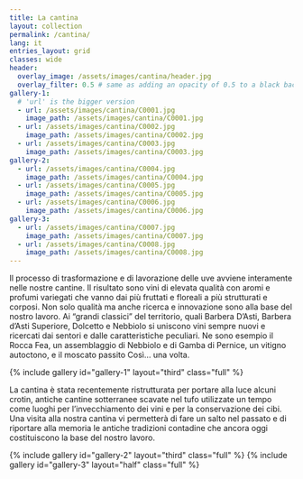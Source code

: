```yaml
---
title: La cantina 
layout: collection
permalink: /cantina/
lang: it
entries_layout: grid
classes: wide
header:
  overlay_image: /assets/images/cantina/header.jpg
  overlay_filter: 0.5 # same as adding an opacity of 0.5 to a black background
gallery-1:
  # 'url' is the bigger version
  - url: /assets/images/cantina/C0001.jpg
    image_path: /assets/images/cantina/C0001.jpg
  - url: /assets/images/cantina/C0002.jpg
    image_path: /assets/images/cantina/C0002.jpg
  - url: /assets/images/cantina/C0003.jpg
    image_path: /assets/images/cantina/C0003.jpg
gallery-2:
  - url: /assets/images/cantina/C0004.jpg
    image_path: /assets/images/cantina/C0004.jpg
  - url: /assets/images/cantina/C0005.jpg
    image_path: /assets/images/cantina/C0005.jpg
  - url: /assets/images/cantina/C0006.jpg
    image_path: /assets/images/cantina/C0006.jpg
gallery-3:
  - url: /assets/images/cantina/C0007.jpg
    image_path: /assets/images/cantina/C0007.jpg
  - url: /assets/images/cantina/C0008.jpg
    image_path: /assets/images/cantina/C0008.jpg
---
```


Il processo di trasformazione e di lavorazione delle uve avviene interamente
nelle nostre cantine. Il risultato sono vini di elevata qualità con aromi
e profumi variegati che vanno dai più fruttati e floreali a più
strutturati e corposi. Non solo qualità ma anche ricerca e innovazione
sono alla base del nostro lavoro. Ai “grandi classici” del territorio,
quali Barbera D’Asti, Barbera d’Asti Superiore, Dolcetto e Nebbiolo si
uniscono vini sempre nuovi e ricercati dai sentori e dalle caratteristiche
peculiari. Ne sono esempio il Rocca Fea, un assemblaggio di Nebbiolo e di
Gamba di Pernice, un vitigno autoctono, e il moscato passito Così… una
volta. 

{% include gallery id="gallery-1" layout="third" class="full" %}


La cantina è stata recentemente
ristrutturata per portare alla luce alcuni crotin, antiche cantine
sotterranee scavate nel tufo utilizzate un tempo come luoghi per
l’invecchiamento dei vini e per la conservazione dei cibi. Una visita
alla nostra cantina vi permetterà di fare un salto nel passato e di riportare
alla memoria le antiche tradizioni contadine che ancora oggi costituiscono
la base del nostro lavoro. 

{% include gallery id="gallery-2" layout="third" class="full" %}
{% include gallery id="gallery-3" layout="half" class="full" %}

